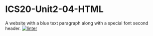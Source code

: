 # ICS20-Unit2-04-HTML
A website with a blue text paragraph along with a special font second header.
 [![linter](https://github.com/Nash-Villarta/ICS20-Unit2-04-HTML/workflows/linter/badge.svg)](https://github.com/marketplace/actions/super-linter)    
